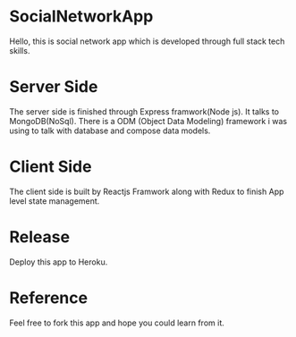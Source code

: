 # SocialNetworkApp
Hello, this is social network app which is developed through full stack tech skills.
# Server Side
The server side is finished through Express framwork(Node js). It talks to MongoDB(NoSql).
There is a ODM (Object Data Modeling) framework i was using to talk with database and compose data models.
# Client Side
The client side is built by Reactjs Framwork along with Redux to finish App level state management.
# Release
Deploy this app to Heroku.
# Reference
Feel free to fork this app and hope you could learn from it.
